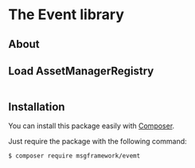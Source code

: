 # The Event library

## About


## Load AssetManagerRegistry

``` php
```

## Installation

You can install this package easily with [Composer](https://getcomposer.org/).

Just require the package with the following command:

    $ composer require msgframework/evemt
